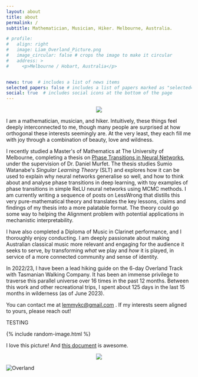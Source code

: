 ```yaml
---
layout: about
title: about
permalink: /
subtitle: Mathematician, Musician, Hiker. Melbourne, Australia.

# profile:
#   align: right
#   image: Liam_Overland_Picture.png
#   image_circular: false # crops the image to make it circular
#   address: >
#     <p>Melbourne / Hobart, Australia</p>


news: true  # includes a list of news items
selected_papers: false # includes a list of papers marked as "selected={true}"
social: true  # includes social icons at the bottom of the page
---
```

<p align="center">
<img src="assets/img/Liam_Overland_Picture.png" style="max-width:80%;">
</p>


I am a mathematician, musician, and hiker. Intuitively, these things feel deeply interconnected to me, though many people are surprised at how orthogonal these interests seemingly are. At the very least, they each fill me with joy through a combination of beauty, love and wildness. 


I recently studied a Master's of Mathematics at The University of Melbourne, completing a thesis on [Phase Transitions in Neural Networks](http://therisingsea.org/notes/MSc-Carroll.pdf), under the supervision of Dr. Daniel Murfet. The thesis studies Sumio Watanabe's _Singular Learning Theory_ (SLT) and explores how it can be used to explain why neural networks generalise so well, and how to think about and analyse phase transitions in deep learning, with toy examples of phase transitions in simple ReLU neural networks using MCMC methods. I am currently writing a sequence of posts on LessWrong that distills this very pure-mathematical theory and translates the key lessons, claims and findings of my thesis into a more palatable format. The theory could go some way to helping the Alignment problem with potential applications in mechanistic interpretability. 

I have also completed a Diploma of Music in Clarinet performance, and I thoroughly enjoy conducting. I am deeply passionate about making Australian classical music more relevant and engaging for the audience it seeks to serve, by transforming _what_ we play and _how_ it is played, in service of a more connected community and sense of identity. 

In 2022/23, I have been a lead hiking guide on the 6-day Overland Track with Tasmanian Walking Company. It has been an immense privilege to traverse this parallel universe over 16 times in the past 12 months. Between this work and other recreational trips, I spent about 125 days in the last 15 months in wilderness (as of June 2023).

You can contact me at lemmykc@gmail.com . If my interests seem aligned to yours, please reach out! 

TESTING

{% include random-image.html %}

I love this picture! And [this document](assets/pdf/uni_assignments/Lie_Algebras_Assignment_1_FINAL.pdf) is awesome.

<p align="center">
<img src="assets/img/Overland_highlights/IMG_1272.png" style="max-width:20%;">
</p>

![Overland](assets/img/Overland_highlights/IMG_1272.png)


